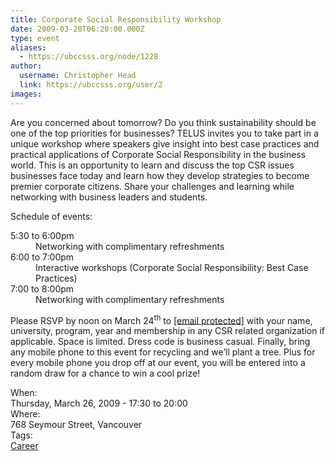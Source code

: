 ```yaml
---
title: Corporate Social Responsibility Workshop 
date: 2009-03-20T06:20:00.000Z
type: event
aliases:
  - https://ubccsss.org/node/1228
author:
  username: Christopher Head
  link: https://ubccsss.org/user/2
images:
---
```


<div class="field field-name-body field-type-text-with-summary field-label-hidden"><div class="field-items"><div class="field-item even"><p>Are you concerned about tomorrow? Do you think sustainability should be one of the top priorities for businesses? TELUS invites you to take part in a unique workshop where speakers give insight into best case practices and practical applications of Corporate Social Responsibility in the business world. This is an opportunity to learn and discuss the top CSR issues businesses face today and learn how they develop strategies to become premier corporate citizens. Share your challenges and learning while networking with business leaders and students.</p>
<p>Schedule of events:</p>
<dl>
<dt>5:30 to 6:00pm</dt>
<dd>Networking with complimentary refreshments</dd>
<dt>6:00 to 7:00pm</dt>
<dd>Interactive workshops (Corporate Social Responsibility: Best Case Practices)</dd>
<dt>7:00 to 8:00pm</dt>
<dd>Networking with complimentary refreshments</dd>
</dl>
<p>Please RSVP by noon on March 24<sup>th</sup> to <a href="/cdn-cgi/l/email-protection#aac4cbcec3cb84c1c3d8c1c6cbc4ceeadecfc6dfd984c9c5c7"><span class="__cf_email__" data-cfemail="355b54515c541b5e5c475e59545b517541505940461b565a58">[email&#xA0;protected]</span></a> with your name, university, program, year and membership in any CSR related organization if applicable. Space is limited. Dress code is business casual. Finally, bring any mobile phone to this event for recycling and we&#x2019;ll plant a tree. Plus for every mobile phone you drop off at our event, you will be entered into a random draw for a chance to win a cool prize!</p>
</div></div></div><div class="field field-name-field-dates field-type-datetime field-label-above"><div class="field-label">When:&#xA0;</div><div class="field-items"><div class="field-item even"><span class="date-display-single">Thursday, March 26, 2009 - <span class="date-display-range"><span class="date-display-start">17:30</span> to <span class="date-display-end">20:00</span></span></span></div></div></div><div class="field field-name-field-location field-type-text field-label-above"><div class="field-label">Where:&#xA0;</div><div class="field-items"><div class="field-item even">768 Seymour Street, Vancouver</div></div></div>    <footer>
    <div class="field field-name-field-tags field-type-taxonomy-term-reference field-label-above"><div class="field-label">Tags:&#xA0;</div><div class="field-items"><div class="field-item even"><a href="/career">Career</a></div></div></div>      </footer>